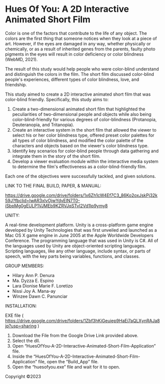 # Hues Of You: A 2D Interactive Animated Short Film

Color is one of the factors that contribute to the life of any object. The colors are the first thing that someone notices when they look at a piece of art. However, if the eyes are damaged in any way, whether physically or chemically, or as a result of inherited genes from the parents, faulty photo pigments in the eyes will result in color deficiency or color blindness (WebMD, 2021). 

The result of this study would help people who were color-blind understand and distinguish the colors in the film. The short film discussed color-blind people's experiences, different types of color blindness, love, and friendship. 

This study aimed to create a 2D interactive animated short film that was color-blind friendly.
Specifically, this study aims to:
1. Create a two-dimensional animated short film that highlighted the peculiarities of two-dimensional people and objects while also being color-blind-friendly for various degrees of color-blindness (Protanopia, Deuteranopia, and Tritanopia).
2. Create an interactive system in the short film that allowed the viewer to select his or her color blindness type, offered preset color palettes for all types of color blindness, and modified the color palette of the characters and objects based on the viewer's color blindness type.
3. Identify key scenarios for color-blind people through data gathering and integrate them in the story of the short film.
4. Develop a viewer evaluation module within the interactive media system to determine the film's effectiveness as a color-blind-friendly film.

Each one of the objectives were successfully tackled, and given solutions.

LINK TO THE FINAL BUILD, PAPER, & MANUAL:

https://drive.google.com/drive/folders/1x6Zh1cW4Ef7C3_86Ko2oxJskPj32k59J?fbclid=IwAR3xlvOjwYdyElN7T0-iSbpMg0gEULP1VJMEb9KZRVJqSTvI2Vd1Ip9ymy8


UNITY: 

A real-time development platform. Unity is a cross-platform game engine developed by Unity Technologies that was first unveiled and launched as a Mac OS X game engine in June 2005 at the Apple Worldwide Developers Conference. The programming language that was used in Unity is C#. All of the languages used by Unity are object-oriented scripting languages. Scripting languages, like any other language, include syntax, or parts of speech, with the key parts being variables, functions, and classes. 

GROUP MEMBERS:

- Hilary Ann P. Denura
- Ma. Dyzza E. Espino
- Lara Dionise Marie F. Loretizo
- Nissi Joy A. Mana-ay
- Winzee Dawn C. Panunciar



INSTALLATION:

EXE file ( https://drive.google.com/drive/folders/1Zbf3hKiGeuiep9HaEi7aQLXynRAJa8jp?usp=sharing )
1. Download the File from the Google Drive Link provided above.
2. Select the dll. 
3. Open “HuesOfYou-A-2D-Interactive-Animated-Short-Film-Application” file.
4. Inside the “HuesOfYou-A-2D-Interactive-Animated-Short-Film-Application” file, open the “Build_App” file.
5. Open the “huesofyou.exe” file and wait for it to open.


Copyright ©2023


